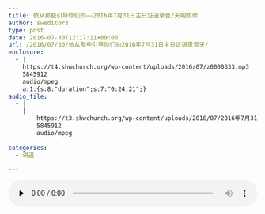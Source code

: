 ```yaml
---
title: 依从那些引导你们的——2016年7月31日主日证道录音/天明牧师
author: sweditor3
type: post
date: 2016-07-30T12:17:11+00:00
url: /2016/07/30/依从那些引导你们的2016年7月31日主日证道录音天/
enclosure:
  - |
    https://t4.shwchurch.org/wp-content/uploads/2016/07/z0000333.mp3
    5845912
    audio/mpeg
    a:1:{s:8:"duration";s:7:"0:24:21";}
audio_file:
  - |
    |
        https://t3.shwchurch.org/wp-content/uploads/2016/07/2016年7月31日讲道录音.mp3
        5845912
        audio/mpeg
        
categories:
  - 讲道

---
```

<audio class="wp-audio-shortcode" id="audio-14120-633" preload="none" style="width: 100%;" controls="controls"><source type="audio/mpeg" src="http://t5.shwchurch.org/wp-content/uploads/2016/07/z0000333.mp3?_=633" /><http://t5.shwchurch.org/wp-content/uploads/2016/07/z0000333.mp3></audio>